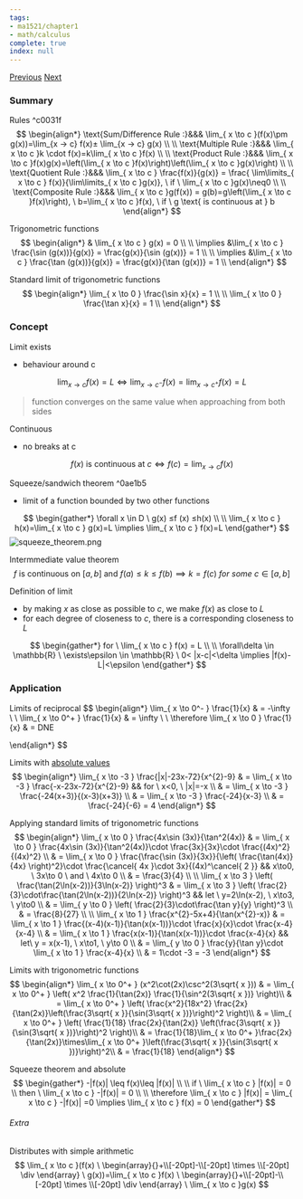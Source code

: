 ```yaml
---
tags:
- ma1521/chapter1
- math/calculus
complete: true
index: null
---
```

[Previous](/labyrinth/notes/math/ma1521/functions)   [Next](/labyrinth/notes/math/ma1521/limits_at_∞)
### Summary
Rules ^c0031f
$$
\begin{align*}
\text{Sum/Difference Rule :}&&& \lim_{ x \to c }(f(x)\pm g(x))=\lim_{x → c} f(x)± \lim_{x → c} g(x) \\
\\
\text{Multiple Rule :}&&& \lim_{ x \to c }k \cdot f(x)=k\lim_{ x \to c }f(x) \\
\\
\text{Product Rule :}&&& \lim_{ x \to c }f(x)g(x)=\left(\lim_{ x \to c }f(x)\right)\left(\lim_{ x \to c }g(x)\right) \\
\\
\text{Quotient Rule :}&&& \lim_{ x \to c } \frac{f(x)}{g(x)} = \frac{ \lim\limits_{ x \to c } f(x)}{\lim\limits_{ x \to c }g(x)}, \ if \ \lim_{ x \to c }g(x)\neq0 \\
\\
\text{Composite Rule :}&&& \lim_{ x \to c }g(f(x)) = g(b)=g\left(\lim_{ x \to c }f(x)\right), \ b=\lim_{ x \to c }f(x), \ if \ g \text{ is continuous at } b
\end{align*}
$$

Trigonometric functions
$$
\begin{align*}
& \lim_{ x \to c } g(x) = 0 \\
\\
\implies &\lim_{ x \to c } \frac{\sin (g(x))}{g(x)} = \frac{g(x)}{\sin (g(x))} = 1 \\
\\
\implies &\lim_{ x \to c } \frac{\tan (g(x))}{g(x)} = \frac{g(x)}{\tan (g(x))} = 1 \\
\end{align*}
$$

Standard limit of trigonometric functions
$$
\begin{align*}
\lim_{ x \to 0 } \frac{\sin x}{x} = 1 \\
\\
\lim_{ x \to 0 } \frac{\tan x}{x} = 1 \\
\end{align*}
$$
### Concept
Limit exists
- behaviour around c

$$
\lim_{ x \to c } f(x) =L \iff \lim_{ x \to c^- } f(x) = \lim_{ x \to c^+ } f(x) =L
$$
> function converges on the same value when approaching from both sides

Continuous
- no breaks at c

$$
f(x) \text{ is continuous at } c \iff f(c)=\lim_{ x \to c } f(x) 
$$

Squeeze/sandwich theorem ^0ae1b5
- limit of a function bounded by two other functions

$$
\begin{gather*}
\forall x \in D \ g(x) ≤f (x) ≤h(x) \\
\\
\lim_{ x \to c } h(x)=\lim_{ x \to c } g(x)=L \implies \lim_{ x \to c } f(x)=L
\end{gather*}
$$
<img src="/labyrinth/assets/squeeze_theorem.png" alt="squeeze_theorem.png" class="mx-auto object-none" style="">

Intermmediate value theorem
$$
f\text{ is continuous on }[a,b]\text{ and }f(a)\leq k\leq f(b) \implies k=f(c)\ for \ some \ c\in[a,b]
$$

Definition of limit
- by making $x$ as close as possible to $c$, we make $f(x)$ as close to $L$
- for each degree of closeness to $c$, there is a corresponding closeness to $L$

$$
\begin{gather*}
for \ \lim_{ x \to c } f(x) = L \\
\\
\forall\delta \in \mathbb{R} \ \exists\epsilon \in \mathbb{R} \ 0< |x-c|<\delta \implies |f(x)-L|<\epsilon
\end{gather*}
$$
### Application
Limits of reciprocal
$$
\begin{align*}
\lim_{ x \to 0^- } \frac{1}{x} & = -\infty \\
\\
\lim_{ x \to 0^+ } \frac{1}{x} & = \infty \\
\\
\therefore \lim_{ x \to 0 } \frac{1}{x} & = DNE 

\end{align*}
$$

Limits with [absolute values](/labyrinth/notes/math/ma1521/absolute_values)
$$
\begin{align*}
\lim_{ x \to -3 } \frac{|x|-23x-72}{x^{2}-9} & = \lim_{ x \to -3 } \frac{-x-23x-72}{x^{2}-9} && for \ x<0, \ |x|=-x \\
& = \lim_{ x \to -3 } \frac{-24(x+3)}{(x-3)(x+3)} \\
& = \lim_{ x \to -3 } \frac{-24}{x-3} \\
& = \frac{-24}{-6} = 4
\end{align*}
$$

Applying standard limits of trigonometric functions
$$
\begin{align*}
\lim_{ x \to 0 } \frac{4x\sin (3x)}{\tan^2(4x)} & = \lim_{ x \to 0 } \frac{4x\sin (3x)}{\tan^2(4x)}\cdot \frac{3x}{3x}\cdot \frac{(4x)^2}{(4x)^2} \\
& = \lim_{ x \to 0 } \frac{\frac{\sin (3x)}{3x}}{\left( \frac{\tan(4x)}{4x} \right)^2}\cdot \frac{\cancel{ 4x }\cdot 3x}{(4x)^\cancel{ 2 }} && x\to0, \ 3x\to 0 \ and \ 4x\to 0 \\
& = \frac{3}{4} \\
\\
\lim_{ x \to 3 } \left( \frac{\tan(2\ln(x-2))}{3\ln(x-2)} \right)^3 & = \lim_{ x \to 3 } \left( \frac{2}{3}\cdot\frac{\tan(2\ln(x-2))}{2\ln(x-2)} \right)^3 && let \ y=2\ln(x-2), \ x\to3, \ y\to0 \\
& = \lim_{ y \to 0 } \left( \frac{2}{3}\cdot\frac{\tan y}{y} \right)^3 \\
& = \frac{8}{27} \\
\\
\lim_{ x \to 1 } \frac{x^{2}-5x+4}{\tan(x^{2}-x)} & = \lim_{ x \to 1 } \frac{(x-4)(x-1)}{\tan(x(x-1))}\cdot \frac{x}{x}\cdot \frac{x-4}{x-4} \\
& = \lim_{ x \to 1 } \frac{x(x-1)}{\tan(x(x-1))}\cdot \frac{x-4}{x} && let\ y = x(x-1), \ x\to1, \ y\to 0 \\
& = \lim_{ y \to 0 } \frac{y}{\tan y}\cdot \lim_{ x \to 1 } \frac{x-4}{x} \\
& = 1\cdot -3 = -3
\end{align*}
$$

Limits with trigonometric functions
$$
\begin{align*}
\lim_{ x \to 0^+ } (x^2\cot(2x)\csc^2(3\sqrt{ x })) & = \lim_{ x \to 0^+ } \left( x^2 \frac{1}{\tan(2x)} \frac{1}{\sin^2(3\sqrt{ x })} \right)\\
& = \lim_{ x \to 0^+ } \left( \frac{x^2}{18x^2} \frac{2x}{\tan(2x)}\left(\frac{3\sqrt{ x }}{\sin(3\sqrt{ x })}\right)^2 \right)\\
& = \lim_{ x \to 0^+ } \left( \frac{1}{18} \frac{2x}{\tan(2x)} \left(\frac{3\sqrt{ x }}{\sin(3\sqrt{ x })}\right)^2 \right)\\
& = \frac{1}{18}\lim_{ x \to 0^+ }\frac{2x}{\tan(2x)}\times\lim_{ x \to 0^+ }\left(\frac{3\sqrt{ x }}{\sin(3\sqrt{ x })}\right)^2\\
& = \frac{1}{18}
\end{align*}
$$

Squeeze theorem and absolute
$$
\begin{gather*}
-|f(x)| \leq f(x)\leq |f(x)| \\
\\
if \ \lim_{ x \to c } |f(x)| = 0 \\
then \  \lim_{ x \to c } -|f(x)| = 0 \\
\\
\therefore \lim_{ x \to c } |f(x)| =  \lim_{ x \to c } -|f(x)| =0 \implies \lim_{ x \to c } f(x) = 0
\end{gather*}
$$
###### Extra
Distributes with simple arithmetic
$$
\lim_{ x \to c }(f(x) \ \begin{array}{}+\\[-20pt]-\\[-20pt] \times \\[-20pt] \div \end{array} \ g(x))=\lim_{ x \to c }f(x) \ \begin{array}{}+\\[-20pt]-\\[-20pt] \times \\[-20pt] \div \end{array} \ \lim_{ x \to c }g(x)
$$